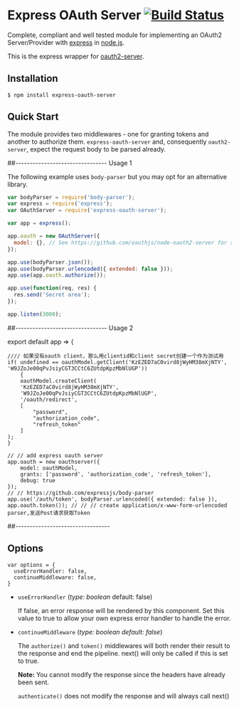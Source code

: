 # Express OAuth Server [![Build Status](https://travis-ci.org/oauthjs/express-oauth-server.png?branch=master)](https://travis-ci.org/oauthjs/express-oauth-server)

Complete, compliant and well tested module for implementing an OAuth2 Server/Provider with [express](https://github.com/expressjs/express) in [node.js](http://nodejs.org/).

This is the express wrapper for [oauth2-server](https://github.com/oauthjs/node-oauth2-server).

## Installation

    $ npm install express-oauth-server

## Quick Start

The module provides two middlewares - one for granting tokens and another to authorize them. `express-oauth-server` and, consequently `oauth2-server`, expect the request body to be parsed already.

##-------------------------------- Usage 1

The following example uses `body-parser` but you may opt for an alternative library.

```js
var bodyParser = require('body-parser');
var express = require('express');
var OAuthServer = require('express-oauth-server');

var app = express();

app.oauth = new OAuthServer({
  model: {}, // See https://github.com/oauthjs/node-oauth2-server for specification
});

app.use(bodyParser.json());
app.use(bodyParser.urlencoded({ extended: false }));
app.use(app.oauth.authorize());

app.use(function(req, res) {
  res.send('Secret area');
});

app.listen(3000);
```
##-------------------------------- Usage 2

export default app => {

	//// 如果没有oauth client，那么用clientid和client secret创建一个作为测试用
	if( undefined == oauthModel.getClient('KzEZED7aC0vird8jWyHM38mXjNTY', 'W9JZoJe00qPvJsiyCGT3CCtC6ZUtdpKpzMbNlUGP'))
		{
		oauthModel.createClient(
		'KzEZED7aC0vird8jWyHM38mXjNTY',  
		'W9JZoJe00qPvJsiyCGT3CCtC6ZUtdpKpzMbNlUGP',
		'/oauth/redirect',
		[
			"password",
			"authorization_code",
			"refresh_token"
		]
	);
	}

	// // add express oauth server
	app.oauth = new oauthserver({
		model: oauthModel,
		grants: ['password', 'authorization_code', 'refresh_token'],
		debug: true
	});
	// // https://github.com/expressjs/body-parser
	app.use('/auth/token', bodyParser.urlencoded({ extended: false }), app.oauth.token()); // // // create application/x-www-form-urlencoded parser,发送Post请求获取Token
##---------------------------------

## Options

```
var options = { 
  useErrorHandler: false, 
  continueMiddleware: false,
}
```
* `useErrorHandler`
(_type: boolean_ default: false)

  If false, an error response will be rendered by this component.
  Set this value to true to allow your own express error handler to handle the error.

* `continueMiddleware`
(_type: boolean default: false_)

  The `authorize()` and `token()` middlewares will both render their 
  result to the response and end the pipeline.
  next() will only be called if this is set to true.

  **Note:** You cannot modify the response since the headers have already been sent.

  `authenticate()` does not modify the response and will always call next()
